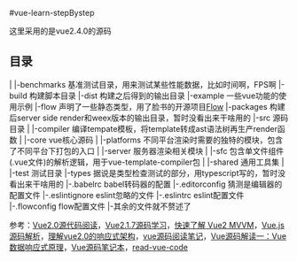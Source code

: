 #vue-learn-stepBystep

这里采用的是vue2.4.0的源码

## 目录

|
|-benchmarks 基准测试目录，用来测试某些性能数据，比如时间啊，FPS啊
|-build 构建脚本目录
|-dist 构建之后得到的输出目录
|-example 一些vue功能的使用示例
|-flow 声明了一些静态类型，用了脸书的开源项目[Flow](https://flowtype.org/)
|-packages 构建后server side render和weex版本的输出目录，暂时没看出来干啥用的
|-src 源码目录
|  |-compiler 编译tempate模板，将template转成ast语法树再生产render函数
|  |-core vue核心源码
|  |-platforms 不同平台渲染时需要的独特的模块，包含了不同平台下打包的入口
|  |-server 服务器渲染相关模块
|  |-sfc 包含单文件组件(.vue文件)的解析逻辑，用于vue-template-compiler包
|  |-shared 通用工具集
|
|-test 测试目录
|-types 据说是类型检查测试的部分，用typescript写的，暂时没看出来干啥用的
|-.babelrc babel转码器的配置
|-.editorconfig 猜测是编辑器的配置文件
|-.eslintignore eslint忽略的文件
|-.eslintrc eslint配置文件
|-.flowconfig flow配置文件
|-其余的文件就不赘述了


参考：[Vue2.0源代码阅读](https://www.kancloud.cn/zmwtp/vue2/148822)，[Vue2.1.7源码学习](http://hcysun.me/2017/03/03/Vue%E6%BA%90%E7%A0%81%E5%AD%A6%E4%B9%A0/)，[快速了解 Vue2 MVVM](https://github.com/wangfupeng1988/learn-vue2-mvvm#%E5%85%B3%E4%BA%8E%E7%B2%BE%E7%AE%80%E5%90%8E%E7%9A%84%E6%BA%90%E7%A0%81)，[Vue.js 源码解析](https://github.com/answershuto/learnVue)，[理解vue2.0的响应式架构](https://github.com/georgebbbb/fakeVue/blob/master/2.%E7%90%86%E8%A7%A3vue2.0%E7%9A%84%E5%93%8D%E5%BA%94%E5%BC%8F%E6%9E%B6%E6%9E%84.md)，[vue源码阅读笔记](https://www.brooch.me/2017/03/17/vue-source-notes-1/)，[Vue源码解读一：Vue数据响应式原理](http://www.jishux.com/plus/view-619356-1.html)，[Vue源码笔记本](https://zhuanlan.zhihu.com/p/25994997)，[read-vue-code](https://www.gitbook.com/book/114000/read-vue-code/details)
